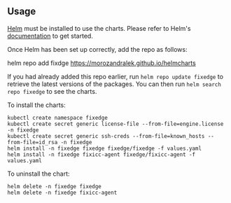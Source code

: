 ## Usage

[Helm](https://helm.sh) must be installed to use the charts.  Please refer to
Helm's [documentation](https://helm.sh/docs) to get started.

Once Helm has been set up correctly, add the repo as follows:

  helm repo add fixdge https://morozandralek.github.io/helmcharts

If you had already added this repo earlier, run `helm repo update fixedge` to retrieve
the latest versions of the packages.  You can then run `helm search repo
fixedge` to see the charts.

To install the charts:

    kubectl create namespace fixedge
    kubectl create secret generic license-file --from-file=engine.license -n fixedge
    kubectl create secret generic ssh-creds --from-file=known_hosts --from-file=id_rsa -n fixedge
    helm install -n fixedge fixedge fixedge/fixedge -f values.yaml
    helm install -n fixedge fixicc-agent fixedge/fixicc-agent -f values.yaml

To uninstall the chart:

    helm delete -n fixedge fixedge
    helm delete -n fixedge fixicc-agent 
